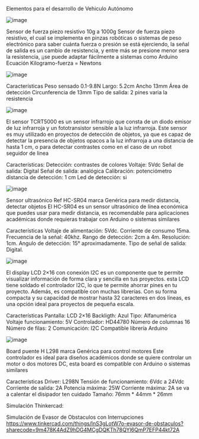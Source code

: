 Elementos para el desarrollo de Vehiculo Autónomo


![image](https://github.com/Ing-CarlosNova/Auto-guiado/assets/15624468/efd5039a-c48c-4896-9af5-6b82946d3841)



Sensor de fuerza piezo resistivo 10g a 1000g
Sensor de fuerza piezo resistivo, el cual se implementa en pinzas robóticas o sistemas de peso electrónico para saber cuánta fuerza o presión se está ejerciendo, la señal de salida es un cambio de resistencia, y entre más se presione menor sera la resistencia, ¡¡se puede adaptar fácilmente a sistemas como Arduino
Ecuación
Kilogramo-fuerza =   Newtons


![image](https://github.com/Ing-CarlosNova/Auto-guiado/assets/15624468/b36bd8e3-9248-4864-84f9-a4323b23c449)



Características
Peso sensado 0.1-9.8N
Largo: 5.2cm
Ancho 13mm
Área de detección Circunferencia de 13mm
Tipo de salida: 2 pines varia la resistencia


![image](https://github.com/Ing-CarlosNova/Auto-guiado/assets/15624468/a5ba482b-14e9-4565-baa9-1d1e6e488139)




El sensor TCRT5000 es un sensor infrarrojo que consta de un diodo emisor de luz infrarroja y un fototransistor sensible a la luz infrarroja. Este sensor es muy utilizado en proyectos de detección de objetos, ya que es capaz de detectar la presencia de objetos opacos a la luz infrarroja a una distancia de hasta 1 cm, o para detectar contrastes como en el caso de un robot seguidor de linea

Características:
Detección: contrastes de colores
Voltaje: 5Vdc
Señal de salida: Digital
Señal de salida: analógica
Calibración: potenciómetro
distancia de detección: 1 cm
Led de detección: si



![image](https://github.com/Ing-CarlosNova/Auto-guiado/assets/15624468/a7222e71-2189-41ed-9008-de423fe9b7aa)




Sensor ultrasónico Ref HC-SR04 marca Genérica para medir distancia, detectar objetos
El HC-SR04 es un sensor ultrasónico de línea económica que puedes usar para medir distancia, es recomendable para aplicaciones académicas donde requieras trabajar con Arduino o sistemas similares

Características
Voltaje de alimentación: 5Vdc.
Corriente de consumo 15ma.
Frecuencia de la señal: 40khz.
Rango de detección: 2cm a 4m.
Resolución: 1cm.
Angulo de detección: 15° aproximadamente.
Tipo de señal de salida: Digital.

![image](https://github.com/Ing-CarlosNova/Auto-guiado/assets/15624468/e407cd07-edbe-4b31-b4c2-a5a48212efe3)



El display LCD 2×16 con conexión I2C es un componente que te permite visualizar información de forma clara y sencilla en tus proyectos. esta LCD tiene soldado el controlador I2C, lo que te permite ahorrar pines en tu proyecto. Además, es compatible con muchas librerías. Con su forma compacta y su capacidad de mostrar hasta 32 caracteres en dos líneas, es una opción ideal para proyectos de pequeña escala.

Características
Pantalla: LCD 2×16
Backligth: Azul
Tipo: Alfanumérica
Voltaje funcionamiento: 5V
Controlador: HD44780
Número de columnas 16
Número de filas: 2
Comunicación: I2C
Compatible librería Arduino

![image](https://github.com/Ing-CarlosNova/Auto-guiado/assets/15624468/53fa1538-5e54-4a9d-8de0-1a665658aa3e)



Board puente H L298 marca Genérica para control motores
Este controlador es ideal para diseños académicos donde se quiere controlar un motor o dos motores DC, esta board es compatible con Arduino o sistemas similares

Características
Driver: L298N
Tensión de funcionamiento: 6Vdc a 24Vdc
Corriente de salida: 2A
Potencia máxima: 25W
Corriente máxima: 2A se va a calentar el disipador ten cuidado
Tamaño: 76mm * 44mm * 26mm







Simulación Thinkercad:

Simulación de Evasor de Obstaculos con Interrupciones
https://www.tinkercad.com/things/lnS3gLotW7o-evasor-de-obstaculos?sharecode=9m478K4AdZ9hDG4MCgDQKTh78QYl6QmP7EFP44kt72A


